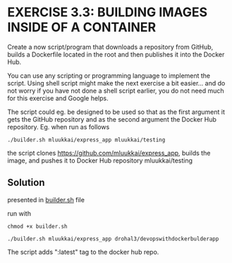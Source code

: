 # EXERCISE 3.3: BUILDING IMAGES INSIDE OF A CONTAINER
Create a now script/program that downloads a repository from GitHub, builds a Dockerfile located in the root and then publishes it into the Docker Hub.

You can use any scripting or programming language to implement the script. Using shell script might make the next exercise a bit easier... and do not worry if you have not done a shell script earlier, you do not need much for this exercise and Google helps.

The script could eg. be designed to be used so that as the first argument it gets the GitHub repository and as the second argument the Docker Hub repository. Eg. when run as follows
```
./builder.sh mluukkai/express_app mluukkai/testing
```
the script clones https://github.com/mluukkai/express_app, builds the image, and pushes it to Docker Hub repository mluukkai/testing

## Solution

presented in [builder.sh](builder.sh) file

run with
```
chmod +x builder.sh
```
```
./builder.sh mluukkai/express_app drohal3/devopswithdockerbulderapp
```
The script adds ":latest" tag to the docker hub repo.
